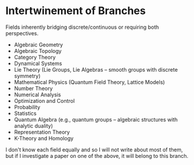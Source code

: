 # Intertwinement of Branches
Fields inherently bridging discrete/continuous or requiring both perspectives.

- Algebraic Geometry
- Algebraic Topology
- Category Theory
- Dynamical Systems
- Lie Theory (Lie Groups, Lie Algebras – smooth groups with discrete symmetry)
- Mathematical Physics (Quantum Field Theory, Lattice Models)
- Number Theory
- Numerical Analysis
- Optimization and Control
- Probability
- Statistics
- Quantum Algebra (e.g., quantum groups – algebraic structures with analytic duality)
- Representation Theory
- K-Theory and Homology

I don't know each field equally and so I will not write about most of them, but if I investigate a paper on one of the above, it will belong to this branch.
